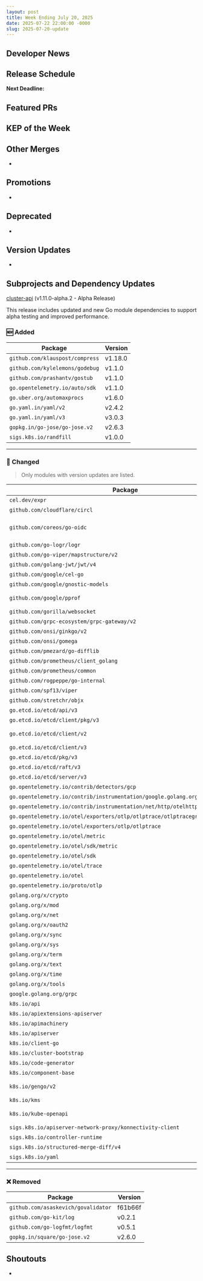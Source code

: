 ```yaml
---
layout: post
title: Week Ending July 20, 2025
date: 2025-07-22 22:00:00 -0000
slug: 2025-07-20-update
---
```


## Developer News


## Release Schedule

**Next Deadline:**


## Featured PRs


## KEP of the Week


## Other Merges

*

## Promotions

*

## Deprecated

*

## Version Updates

*

## Subprojects and Dependency Updates

[cluster-api](https://github.com/kubernetes-sigs/cluster-api) (v1.11.0-alpha.2 - Alpha Release)

This release includes updated and new Go module dependencies to support alpha testing and improved performance.

### 🆕 Added

| Package                         | Version |
| ------------------------------- | ------- |
| `github.com/klauspost/compress` | v1.18.0 |
| `github.com/kylelemons/godebug` | v1.1.0  |
| `github.com/prashantv/gostub`   | v1.1.0  |
| `go.opentelemetry.io/auto/sdk`  | v1.1.0  |
| `go.uber.org/automaxprocs`      | v1.6.0  |
| `go.yaml.in/yaml/v2`            | v2.4.2  |
| `go.yaml.in/yaml/v3`            | v3.0.3  |
| `gopkg.in/go-jose/go-jose.v2`   | v2.6.3  |
| `sigs.k8s.io/randfill`          | v1.0.0  |

---

### 🔁 Changed

> Only modules with version updates are listed.

| Package                                                                       | From → To                                 |
| ----------------------------------------------------------------------------- | ----------------------------------------- |
| `cel.dev/expr`                                                                | v0.18.0 → v0.19.1                         |
| `github.com/cloudflare/circl`                                                 | v1.3.7 → v1.6.1                           |
| `github.com/coreos/go-oidc`                                                   | v2.2.1+incompatible → v2.3.0+incompatible |
| `github.com/go-logr/logr`                                                     | v1.4.2 → v1.4.3                           |
| `github.com/go-viper/mapstructure/v2`                                         | v2.2.1 → v2.3.0                           |
| `github.com/golang-jwt/jwt/v4`                                                | v4.5.0 → v4.5.2                           |
| `github.com/google/cel-go`                                                    | v0.22.0 → v0.23.2                         |
| `github.com/google/gnostic-models`                                            | v0.6.8 → v0.6.9                           |
| `github.com/google/pprof`                                                     | 40e02aa → 27863c8                         |
| `github.com/gorilla/websocket`                                                | v1.5.3 → e064f32                          |
| `github.com/grpc-ecosystem/grpc-gateway/v2`                                   | v2.20.0 → v2.24.0                         |
| `github.com/onsi/ginkgo/v2`                                                   | v2.23.3 → v2.23.4                         |
| `github.com/onsi/gomega`                                                      | v1.36.3 → v1.37.0                         |
| `github.com/pmezard/go-difflib`                                               | 5d4384e → v1.0.0                          |
| `github.com/prometheus/client_golang`                                         | v1.19.1 → v1.22.0                         |
| `github.com/prometheus/common`                                                | v0.55.0 → v0.62.0                         |
| `github.com/rogpeppe/go-internal`                                             | v1.12.0 → v1.13.1                         |
| `github.com/spf13/viper`                                                      | v1.20.0 → v1.20.1                         |
| `github.com/stretchr/objx`                                                    | v0.5.0 → v0.5.2                           |
| `go.etcd.io/etcd/api/v3`                                                      | v3.5.20 → v3.5.21                         |
| `go.etcd.io/etcd/client/pkg/v3`                                               | v3.5.20 → v3.5.21                         |
| `go.etcd.io/etcd/client/v2`                                                   | v2.305.16 → v2.305.21                     |
| `go.etcd.io/etcd/client/v3`                                                   | v3.5.20 → v3.5.21                         |
| `go.etcd.io/etcd/pkg/v3`                                                      | v3.5.16 → v3.5.21                         |
| `go.etcd.io/etcd/raft/v3`                                                     | v3.5.16 → v3.5.21                         |
| `go.etcd.io/etcd/server/v3`                                                   | v3.5.16 → v3.5.21                         |
| `go.opentelemetry.io/contrib/detectors/gcp`                                   | v1.29.0 → v1.30.0                         |
| `go.opentelemetry.io/contrib/instrumentation/google.golang.org/grpc/otelgrpc` | v0.54.0 → v0.58.0                         |
| `go.opentelemetry.io/contrib/instrumentation/net/http/otelhttp`               | v0.54.0 → v0.58.0                         |
| `go.opentelemetry.io/otel/exporters/otlp/otlptrace/otlptracegrpc`             | v1.27.0 → v1.33.0                         |
| `go.opentelemetry.io/otel/exporters/otlp/otlptrace`                           | v1.28.0 → v1.33.0                         |
| `go.opentelemetry.io/otel/metric`                                             | v1.29.0 → v1.33.0                         |
| `go.opentelemetry.io/otel/sdk/metric`                                         | v1.29.0 → v1.30.0                         |
| `go.opentelemetry.io/otel/sdk`                                                | v1.29.0 → v1.33.0                         |
| `go.opentelemetry.io/otel/trace`                                              | v1.29.0 → v1.33.0                         |
| `go.opentelemetry.io/otel`                                                    | v1.29.0 → v1.33.0                         |
| `go.opentelemetry.io/proto/otlp`                                              | v1.3.1 → v1.4.0                           |
| `golang.org/x/crypto`                                                         | v0.36.0 → v0.40.0                         |
| `golang.org/x/mod`                                                            | v0.23.0 → v0.25.0                         |
| `golang.org/x/net`                                                            | v0.37.0 → v0.42.0                         |
| `golang.org/x/oauth2`                                                         | v0.28.0 → v0.30.0                         |
| `golang.org/x/sync`                                                           | v0.12.0 → v0.16.0                         |
| `golang.org/x/sys`                                                            | v0.31.0 → v0.34.0                         |
| `golang.org/x/term`                                                           | v0.30.0 → v0.33.0                         |
| `golang.org/x/text`                                                           | v0.23.0 → v0.27.0                         |
| `golang.org/x/time`                                                           | v0.8.0 → v0.9.0                           |
| `golang.org/x/tools`                                                          | v0.30.0 → v0.34.0                         |
| `google.golang.org/grpc`                                                      | v1.67.3 → v1.68.2                         |
| `k8s.io/api`                                                                  | v0.32.3 → v0.33.2                         |
| `k8s.io/apiextensions-apiserver`                                              | v0.32.3 → v0.33.2                         |
| `k8s.io/apimachinery`                                                         | v0.32.3 → v0.33.2                         |
| `k8s.io/apiserver`                                                            | v0.32.3 → v0.33.2                         |
| `k8s.io/client-go`                                                            | v0.32.3 → v0.33.2                         |
| `k8s.io/cluster-bootstrap`                                                    | v0.32.3 → v0.33.2                         |
| `k8s.io/code-generator`                                                       | v0.32.3 → v0.33.2                         |
| `k8s.io/component-base`                                                       | v0.32.3 → v0.33.2                         |
| `k8s.io/gengo/v2`                                                             | 2b36238 → 1244d31                         |
| `k8s.io/kms`                                                                  | v0.32.3 → v0.33.2                         |
| `k8s.io/kube-openapi`                                                         | 32ad38e → c8a335a                         |
| `sigs.k8s.io/apiserver-network-proxy/konnectivity-client`                     | v0.31.0 → v0.31.2                         |
| `sigs.k8s.io/controller-runtime`                                              | v0.20.4 → v0.21.0                         |
| `sigs.k8s.io/structured-merge-diff/v4`                                        | v4.4.2 → v4.6.0                           |
| `sigs.k8s.io/yaml`                                                            | v1.4.0 → v1.5.0                           |

---

### ❌ Removed

| Package                             | Version |
| ----------------------------------- | ------- |
| `github.com/asaskevich/govalidator` | f61b66f |
| `github.com/go-kit/log`             | v0.2.1  |
| `github.com/go-logfmt/logfmt`       | v0.5.1  |
| `gopkg.in/square/go-jose.v2`        | v2.6.0  |


## Shoutouts

*
